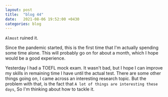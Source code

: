 ```yaml
---
layout: post
title:  "blog 44"
date:   2021-08-06 19:52:00 +0430
categories: blog
---
```


`Almost` ruined it.

Since the pandemic started, this is the first time that I'm actually spending some time alone. This will probably go on for about a month, which I hope would be a good experience.

Yesterday I had a TOEFL mock exam. It wasn't bad, but I hope I can improve my skills in remaining time I have until the actual test.
There are some other things going on, I came across an interesting research topic. But the problem with that, is the fact that `A lot of things are interesting these days`, So I'm thinking about how to tackle it.


